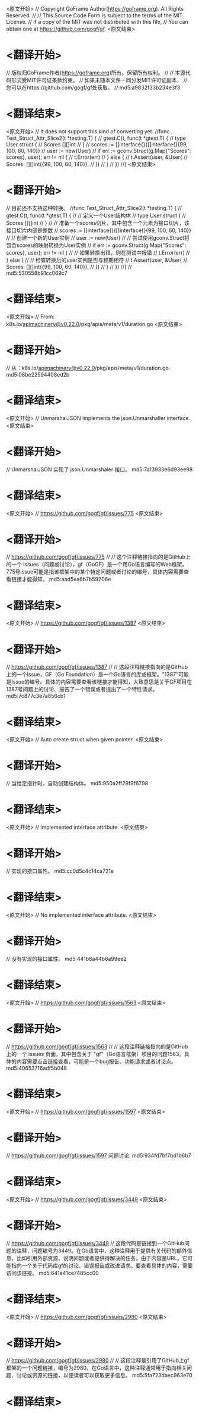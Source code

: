 
<原文开始>
// Copyright GoFrame Author(https://goframe.org). All Rights Reserved.
//
// This Source Code Form is subject to the terms of the MIT License.
// If a copy of the MIT was not distributed with this file,
// You can obtain one at https://github.com/gogf/gf.
<原文结束>

# <翻译开始>
// 版权归GoFrame作者(https://goframe.org)所有。保留所有权利。
//
// 本源代码形式受MIT许可证条款约束。
// 如果未随本文件一同分发MIT许可证副本，
// 您可以在https://github.com/gogf/gf处获取。
// md5:a9832f33b234e3f3
# <翻译结束>


<原文开始>
// It does not support this kind of converting yet.
//func Test_Struct_Attr_Slice2(t *testing.T) {
//	gtest.C(t, func(t *gtest.T) {
//		type User struct {
//			Scores [][]int
//		}
//		scores := []interface{}{[]interface{}{99, 100, 60, 140}}
//		user := new(User)
//		if err := gconv.Struct(g.Map{"Scores": scores}, user); err != nil {
//			t.Error(err)
//		} else {
//			t.Assert(user, &User{
//				Scores: [][]int{{99, 100, 60, 140}},
//			})
//		}
//	})
//}
<原文结束>

# <翻译开始>
// 目前还不支持这种转换。
//func Test_Struct_Attr_Slice2(t *testing.T) {
//	gtest.C(t, func(t *gtest.T) {
//		// 定义一个User结构体
//		type User struct {
//			Scores [][]int
//		}
//		// 准备一个scores切片，其中包含一个元素为接口切片，该接口切片内部是整数
//		scores := []interface{}{[]interface{}{99, 100, 60, 140}}
//		// 创建一个新的User实例
//		user := new(User)
//		// 尝试使用gconv.Struct将包含scores的映射转换为User实例
//		if err := gconv.Struct(g.Map{"Scores": scores}, user); err != nil {
//			// 如果转换出错，则在测试中报错
//			t.Error(err)
//		} else {
//			// 检查转换后的user实例是否与预期相符
//			t.Assert(user, &User{
//				Scores: [][]int{{99, 100, 60, 140}},
//			})
//		}
//	})
//}
// md5:530558b91cc069c7
# <翻译结束>


<原文开始>
// From: k8s.io/apimachinery@v0.22.0/pkg/apis/meta/v1/duration.go
<原文结束>

# <翻译开始>
// 从：k8s.io/apimachinery@v0.22.0/pkg/apis/meta/v1/duration.go. md5:08be22594408ed2b
# <翻译结束>


<原文开始>
// UnmarshalJSON implements the json.Unmarshaller interface.
<原文结束>

# <翻译开始>
// UnmarshalJSON 实现了 json.Unmarshaler 接口。 md5:7a13933e6d93ee98
# <翻译结束>


<原文开始>
// https://github.com/gogf/gf/issues/775
<原文结束>

# <翻译开始>
// https://github.com/gogf/gf/issues/775
// 
// 这个注释链接指向的是GitHub上的一个 issues（问题或讨论），gf（GoGF）是一个用Go语言编写的Web框架。775号issue可能是指该框架中的某个特定问题或者讨论的编号，具体内容需要查看链接才能得知。 md5:aad5ea6b7b59206e
# <翻译结束>


<原文开始>
// https://github.com/gogf/gf/issues/1387
<原文结束>

# <翻译开始>
// https://github.com/gogf/gf/issues/1387
// 
// 这段注释链接指向的是GitHub上的一个Issue，GF（Go Foundation）是一个Go语言的库或框架。"1387"可能是Issue的编号。具体的内容需要查看该链接才能得知，大致意思是关于GF项目在1387号问题上的讨论、报告了一个错误或者提出了一个特性请求。 md5:7c877c3e7a856cb1
# <翻译结束>


<原文开始>
// Auto create struct when given pointer.
<原文结束>

# <翻译开始>
// 当给定指针时，自动创建结构体。 md5:950a2ff29f9f6798
# <翻译结束>


<原文开始>
// Implemented interface attribute.
<原文结束>

# <翻译开始>
// 实现的接口属性。 md5:cc0d5c4c14ca721e
# <翻译结束>


<原文开始>
// No implemented interface attribute.
<原文结束>

# <翻译开始>
// 没有实现的接口属性。 md5:441b8a44b6a99ee2
# <翻译结束>


<原文开始>
// https://github.com/gogf/gf/issues/1563
<原文结束>

# <翻译开始>
// https://github.com/gogf/gf/issues/1563
// 
// 这段注释链接指向的是GitHub上的一个 issues 页面，其中包含关于 "gf"（Go语言框架）项目的问题1563。具体的内容需要点击链接查看，可能是一个bug报告、功能请求或者讨论点。 md5:40653716adf5b048
# <翻译结束>


<原文开始>
// https://github.com/gogf/gf/issues/1597
<原文结束>

# <翻译开始>
// https://github.com/gogf/gf/issues/1597 问题讨论. md5:934fd7bf7bd1b6b7
# <翻译结束>


<原文开始>
// https://github.com/gogf/gf/issues/3449
<原文结束>

# <翻译开始>
// https://github.com/gogf/gf/issues/3449
// 这段代码是链接到一个GitHub问题的注释，问题编号为3449。在Go语言中，这种注释用于提供有关代码的额外信息，比如引用外部资源、说明问题或者提供待解决的任务。由于内容是URL，它可能指向一个关于代码库gf的讨论、错误报告或改进请求。要查看具体的内容，需要访问该链接。 md5:641e41ce7485cc00
# <翻译结束>


<原文开始>
// https://github.com/gogf/gf/issues/2980
<原文结束>

# <翻译开始>
// https://github.com/gogf/gf/issues/2980
// 
// 这段注释是引用了GitHub上gf框架的一个问题链接，编号为2980。在Go语言中，这种注释通常用于指向相关问题、讨论或资源的链接，以便读者可以获取更多信息。 md5:5fa723daec963e70
# <翻译结束>


